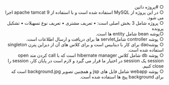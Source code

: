 <div dir="rtl"> &#9675; #پروژه داتین</div>
<div dir="rtl"> &#9675; در این پروژه از MySQL استفاده شده است و با استفاده از apache tamcat 9 اجرا می شود. </div>
<div dir="rtl"> &#9675; پروژه  شامل 3 بخش اصلی است: 
•	تعریف مشتری
•	تعریف نوع تسهیلات
•	تشکیل پرونده
</div>
<div dir="rtl"> &#9675;پوشه bean شامل entity ها است. </div>
<div dir="rtl"> &#9675; پوشه controller شاملservlet ها برای دریافت و ارسال اطلاعات است.  </div>
<div dir="rtl"> &#9675; پوشهdao  برای کار با دیتابیس است و برای کلاس های آن از دیزاین پترن singleton  استفاده شده است.  </div>
<div dir="rtl"> &#9675; پوشه db    شامل کلاس hibernate manager   است که با call کردن متد open session یک session در اختیار ما قرار می گیرد و لازم است در پایان کار، session را close کنیم.  </div>
<div dir="rtl"> &#9675; پوشه webapp شامل فایل های jsp و همچنین تصویر background.jpg است که برای background پیج ها استفاده شده است.  </div>
